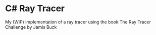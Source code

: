 # C# Ray Tracer

My (WIP) implementation of a ray tracer using the book The Ray Tracer Challenge by Jamis Buck 

